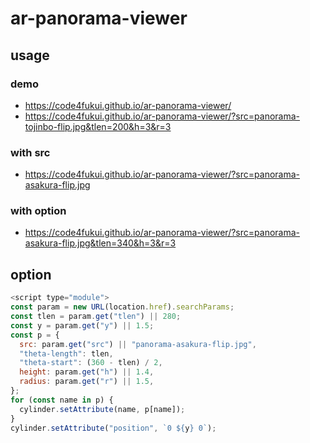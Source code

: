 # ar-panorama-viewer

## usage

### demo

- https://code4fukui.github.io/ar-panorama-viewer/
- https://code4fukui.github.io/ar-panorama-viewer/?src=panorama-tojinbo-flip.jpg&tlen=200&h=3&r=3

### with src

- https://code4fukui.github.io/ar-panorama-viewer/?src=panorama-asakura-flip.jpg

### with option

- https://code4fukui.github.io/ar-panorama-viewer/?src=panorama-asakura-flip.jpg&tlen=340&h=3&r=3

## option

```js
<script type="module">
const param = new URL(location.href).searchParams;
const tlen = param.get("tlen") || 280;
const y = param.get("y") || 1.5;
const p = {
  src: param.get("src") || "panorama-asakura-flip.jpg",
  "theta-length": tlen,
  "theta-start": (360 - tlen) / 2,
  height: param.get("h") || 1.4,
  radius: param.get("r") || 1.5,
};
for (const name in p) {
  cylinder.setAttribute(name, p[name]);
}
cylinder.setAttribute("position", `0 ${y} 0`);
```
